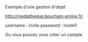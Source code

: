 Exemple d'une gestion d'objet

http://mediatheque.boucham-amine.fr/

username : invite
password : Invite1!

Ou vous pouvez vous créer un compte
